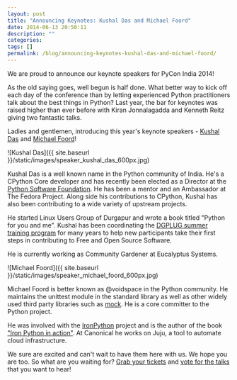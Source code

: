 ```yaml
---
layout: post
title: "Announcing Keynotes: Kushal Das and Michael Foord"
date: 2014-06-13 20:50:11
description: ""
categories:
tags: []
permalink: /blog/announcing-keynotes-kushal-das-and-michael-foord/
---
```

We are proud to announce our keynote speakers for PyCon India 2014!

As the old saying goes, well begun is half done. What better way to
kick off each day of the conference than by letting experienced Python
practitioners talk about the best things in Python? Last year, the bar
for keynotes was raised higher than ever before with Kiran
Jonnalagadda and Kenneth Reitz giving two fantastic talks.

Ladies and gentlemen, introducing this year's keynote speakers -
[Kushal Das](http://kushaldas.in/aboutme.html) and [Michael Foord](http://www.voidspace.org.uk/)!

![Kushal Das]({{ site.baseurl }}/static/images/speaker_kushal_das_600px.jpg)

Kushal Das is a well known name in the Python community of India. He's a CPython Core developer and has recently been elected as a Director at the [Python Software Foundation](https://www.python.org/psf/). He has been a mentor and an Ambassador at The Fedora Project. Along side his contributions to CPython, Kushal has also been contributing to a wide variety of upstream projects.

He started Linux Users Group of Durgapur and wrote a book titled "Python for you and me". Kushal has been coordinating the [DGPLUG summer training program](http://dgplug.org/summertraining/) for many years to help new participants take their first steps in contributing to Free and Open Source Software.

He is currently working as Community Gardener at Eucalyptus Systems.

![Michael Foord]({{ site.baseurl }}/static/images/speaker_michael_foord_600px.jpg)

Michael Foord is better known as @voidspace in the Python community. He maintains the unittest module in the standard library as well as other widely used third party libraries such as [mock](http://www.voidspace.org.uk/python/mock/). He is a core committer to the Python project.

He was involved with the [IronPython](http://ironpython.net/) project and is the author of the book ["Iron Python in action"](http://www.ironpythoninaction.com/).
At Canonical he works on Juju, a tool to automate cloud infrastructure.

We sure are excited and can't wait to have them here with us. We hope
you are too. So what are you waiting for? [Grab your tickets](http://pyconindia2014.doattend.com/) and [vote for the talks](http://in.pycon.org/funnel/2014/) that you want to hear!
